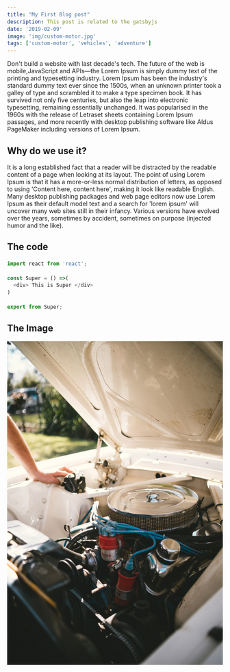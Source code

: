 ```yaml
---
title: "My First Blog post"
description: This post is related to the gatsbyjs
date: '2019-02-09'
image: 'img/custom-motor.jpg'
tags: ['custom-motor', 'vehicles', 'adventure']
---
```

Don't build a website with last decade's tech. The future of the web is mobile,JavaScript and APIs—the Lorem Ipsum is simply dummy text of the printing and typesetting industry. Lorem Ipsum has been the industry's standard dummy text ever since the 1500s, when an unknown printer took a galley of type and scrambled it to make a type specimen book. It has survived not only five centuries, but also the leap into electronic typesetting, remaining essentially unchanged. It was popularised in the 1960s with the release of Letraset sheets containing Lorem Ipsum passages, and more recently with desktop publishing software like Aldus PageMaker including versions of Lorem Ipsum.

## Why do we use it?
It is a long established fact that a reader will be distracted by the readable content of a page when looking at its layout. The point of using Lorem Ipsum is that it has a more-or-less normal distribution of letters, as opposed to using 'Content here, content here', making it look like readable English. Many desktop publishing packages and web page editors now use Lorem Ipsum as their default model text and a search for 'lorem ipsum' will uncover many web sites still in their infancy. Various versions have evolved over the years, sometimes by accident, sometimes on purpose (injected humor and the like).


## The code

```js
import react from 'react';

const Super = () =>(
  <div> This is Super </div>
)

export from Super;
```

## The Image

![custom-motor](img/custom-motor.jpg)